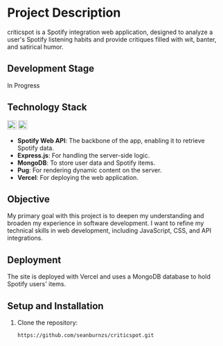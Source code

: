 # Project Description

criticspot is a Spotify integration web application, designed to analyze a user's Spotify listening habits and provide critiques filled with wit, banter, and satirical humor.

## Development Stage

In Progress

## Technology Stack

<a href="https://developer.mozilla.org/en-US/docs/Web/JavaScript" title="JavaScript"><img src="https://github.com/get-icon/geticon/raw/master/icons/javascript.svg" alt="JavaScript" width="21px" height="21px"></a>
<a href="https://www.w3.org/Style/CSS/" title="CSS"><img src="https://github.com/get-icon/geticon/raw/master/icons/css-3.svg" alt="CSS3" width="21px" height="21px"></a>

- **Spotify Web API**: The backbone of the app, enabling it to retrieve Spotify data.
- **Express.js**: For handling the server-side logic.
- **MongoDB**: To store user data and Spotify items.
- **Pug**: For rendering dynamic content on the server.
- **Vercel**: For deploying the web application.

## Objective

My primary goal with this project is to deepen my understanding and broaden my experience in software development. I want to refine my technical skills in web development, including JavaScript, CSS, and API integrations.

## Deployment

The site is deployed with Vercel and uses a MongoDB database to hold Spotify users' items.

## Setup and Installation

1. Clone the repository:
   ```bash
   https://github.com/seanburnzs/criticspot.git
